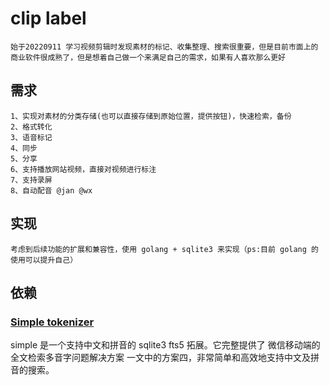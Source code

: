 # clip label

```
始于20220911 学习视频剪辑时发现素材的标记、收集整理、搜索很重要，但是目前市面上的商业软件很成熟了，但是想着自己做一个来满足自己的需求，如果有人喜欢那么更好
```

## 需求

```
1、实现对素材的分类存储(也可以直接存储到原始位置，提供按钮)，快速检索，备份
2、格式转化
3、语音标记
4、同步
5、分享
6、支持播放网站视频，直接对视频进行标注
7、支持录屏
8、自动配音 @jan @wx
```

## 实现

```
考虑到后续功能的扩展和兼容性，使用 golang + sqlite3 来实现（ps:目前 golang 的使用可以提升自己）
```

## 依赖

### [Simple tokenizer](https://github.com/wangfenjin/simple)

simple 是一个支持中文和拼音的 sqlite3 fts5 拓展。它完整提供了 微信移动端的全文检索多音字问题解决方案 一文中的方案四，非常简单和高效地支持中文及拼音的搜索。
